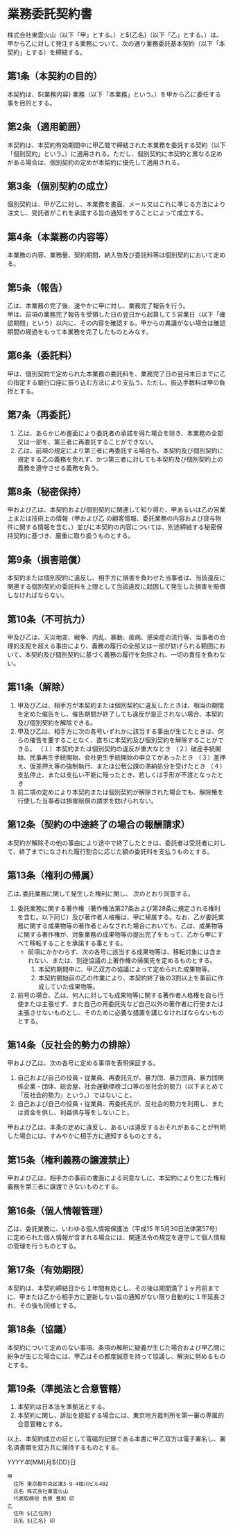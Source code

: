 # 業務委託契約書

株式会社東雲火山（以下「甲」とする。）と${乙名}（以下「乙」とする。）は、甲から乙に対して発注する業務について、次の通り業務委託基本契約（以下「本契約」とする）を締結する。


## 第1条（本契約の目的）

本契約は、${業務内容} 業務（以下「本業務」という。）を甲から乙に委任する事を目的とする。

## 第2条（適用範囲）

本契約は、本契約有効期間中に甲乙間で締結された本業務を委託する契約（以下「個別契約」という。）に適用される。ただし、個別契約に本契約と異なる定めがある場合は、個別契約の定めが本契約に優先して適用される。  

## 第3条（個別契約の成立）

個別契約は、甲が乙に対し、本業務を書面、メール又はこれに準じる方法により注文し、受託者がこれを承諾する旨の通知をすることによって成立する。  

## 第4条（本業務の内容等）
本業務の内容、業務量、契約期間、納入物及び委託料等は個別契約において定める。

## 第5条（報告）

乙は、本業務の完了後、速やかに甲に対し、業務完了報告を行う。  
甲は、前項の業務完了報告を受領した日の翌日から起算して５営業日（以下「確認期間」という）以内に、その内容を確認する。甲からの異議がない場合は確認期間の経過をもって本業務を完了したものとみなす。

## 第6条（委託料）

甲は、個別契約で定められた本業務の委託料を、業務完了日の翌月末日までに乙の指定する銀行口座に振り込む方法により支払う。ただし、振込手数料は甲の負担とする。

## 第7条（再委託）

1. 乙は、あらかじめ書面により委託者の承諾を得た場合を除き、本業務の全部又は一部を、第三者に再委託することができない。
2. 乙は、前項の規定により第三者に再委託する場合も、本契約及び個別契約に規定する乙の義務を免れず、かつ第三者に対しても本契約及び個別契約上の義務を遵守させる義務を負う。

## 第8条（秘密保持）

甲および乙は、本契約および個別契約に関連して知り得た、甲あるいは乙の営業上または技術上の情報（甲および乙 の顧客情報、委託業務の内容および貸与物件に関する情報を含む。）並びに本契約の内容については、別途締結する秘密保持契約に基づき、厳重に取り扱うものとする。  

## 第9条（損害賠償）

本契約または個別契約に違反し、相手方に損害を負わせた当事者は、当該違反に関連する個別契約の委託料を上限として当該違反に起因して発生した損害を賠償しなければならない。

## 第10条（不可抗力）

甲及び乙は、天災地変、戦争、内乱、暴動、疫病、感染症の流行等、当事者の合理的支配を超える事由により、義務の履行の全部又は一部が妨げられる範囲において、本契約及び個別契約に基づく義務の履行を免除され、一切の責任を負わない。

## 第11条（解除）

1. 甲及び乙は、相手方が本契約または個別契約に違反したときは、相当の期間を定めた催告をし、催告期間が終了しても違反が是正されない場合、本契約及び個別契約を解除できる。
2. 甲及び乙は、相手方に次の各号いずれかに該当する事由が生じたときは、何らの催告を要することなく、直ちに本契約及び個別契約を解除することができる。
（１）本契約または個別契約の違反が重大なとき
（２）破産手続開始、民事再生手続開始、会社更生手続開始の申立てがあったとき
（３）差押え、仮差押え等の強制執行、または公租公課の滞納処分を受けたとき
（４）支払停止、または支払い不能に陥ったとき、若しくは手形が不渡となったとき
3. 前二項の定めにより本契約または個別契約が解除された場合でも、解除権を行使した当事者は損害賠償の請求を妨げられない。

## 第12条（契約の中途終了の場合の報酬請求）

本契約が解除その他の事由により途中で終了したときは、委託者は受託者に対して、終了までになされた履行割合に応じた額の委託料を支払うものとする。

## 第13条（権利の帰属）

乙は､委託業務に関して発生した権利に関し、 次のとおり同意する。

1. 委託業務に関する著作権（著作権法第27条および第28条に規定される権利を含む。以下同じ）及び著作者人格権は、甲に帰属する。なお、乙が委託業務に関する成果物等の著作者とみなされた場合においても、乙は、成果物等に関する著作権が、対象業務の成果物等の提出完了をもって、乙から甲にすべて移転することを承諾する事とする。
    - 前項にかかわらず、次の各号に該当する成果物等は、移転対象には含まれない、または、別途協議の上著作権の帰属先を定めるものとする。
        1. 本契約期間中に、甲乙双方の協議によって定められた成果物等。
        2. 本契約開始前の乙の作業により、本契約終了後の3割以上を事前に作成していた成果物等。
2. 前号の場合、乙は、何人に対しても成果物等に関する著作者人格権を自ら行使または主張せず、また自己の再委託先など自己以外の著作者に行使または主張させないものとし、そのために必要な措置を講じなければならないものとする。

## 第14条（反社会的勢力の排除）

甲および乙は、次の各号に定める事項を表明保証する。

1. 自己および自己の役員・従業員、再委託先が、暴力団、暴力団員、暴力団関係企業・団体、総会屋、社会運動標榜ゴロ等の反社会的勢力（以下まとめて「反社会的勢力」という。）ではないこと。
2. 自己および自己の役員・従業員、再委托先が、反社会的勢力を利用し、または資金を供し、利益供与等をしないこと。

甲および乙は、本条の定めに違反し、あるいは違反するおそれがあることが判明した場合には、すみやかに相手方に通知するものとする。

## 第15条（権利義務の譲渡禁止）

甲および乙は、相手方の事前の書面による同意なしに、本契約により生じた権利義務を第三者に譲渡できないものとする。

## 第16条（個人情報管理）

乙は、委託業務に、いわゆる個人情報保護法（平成15 年5月30日法律第57号）に定められた個人情報が含まれる場合には、関連法令の規定を遵守して個人情報の管理を行うものとする。  

## 第17条（有効期限）

本契約は、本契約締結日から１年間有効とし、その後は期間満了１ヶ月前までに、甲または乙から相手方に更新しない旨の通知がない限り自動的に１年延長され、その後も同様とする。

## 第18条（協議）

本契約について定めのない事項、条項の解釈に疑義が生じた場合および甲乙間に紛争が生じた場合には、甲乙はその都度誠意を持って協議し、解決に努めるものとする。

## 第19条（準拠法と合意管轄）

1. 本契約は日本法を準拠法とする。
2. 本契約に関し、訴訟を提起する場合には、東京地方裁判所を第一審の専属的合意管轄とする。

以上、本契約成立の証として電磁的記録である本書に甲乙双方は電子署名し、署名済書類を双方共に保持するものとする。

${YYYY}年${MM}月${DD}日

```
甲
  住所 東京都中央区湊3-9-4相川ビル402
  氏名 株式会社東雲火山
  代表取締役 告原 豊和 印
乙
  住所 ${乙住所}
  氏名 ${乙名} 印
 ```
